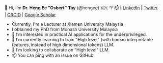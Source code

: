 👋 Hi, I’m **Dr. Heng Ee "Osbert" Tay** (@hengee) 🇲🇾 ♈
[:mailbox:](mailto:hengee.tay@xmu.edu.my) | [LinkedIn](https://www.linkedin.com/in/d3aries/) | [Twitter](https://twitter.com/angustay_) | [ORCID](https://orcid.org/0000-0002-8182-3775) | [Google Scholar](https://scholar.google.com/citations?user=mKwO4dYAAAAJ)

- Currently, I'm a Lecturer at Xiamen University Malaysia
- I obtained my PhD from Monash University Malaysia
- 👀 I’m interested in practical AI applications for the underprivileged.
- 🌱 I’m currently learning to train "High level" (with human interpretable features, instead of high dimensional tokens) LLM.
- 💞️ I’m looking to collaborate on "High level" LLM.
- 📫 You can ping with an issue on GitHub.

<!---
hengee/hengee is a ✨ special ✨ repository because its `README.md` (this file) appears on your GitHub profile.
You can click the Preview link to take a look at your changes.
--->
